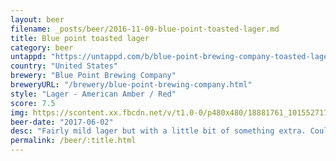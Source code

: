 ```yaml
---
layout: beer
filename: _posts/beer/2016-11-09-blue-point-toasted-lager.md
title: Blue point toasted lager
category: beer
untappd: "https://untappd.com/b/blue-point-brewing-company-toasted-lager/5907"
country: "United States"
brewery: "Blue Point Brewing Company"
breweryURL: "/brewery/blue-point-brewing-company.html"
style: "Lager - American Amber / Red"
score: 7.5
img: https://scontent.xx.fbcdn.net/v/t1.0-0/p480x480/18881761_10155271708668745_4157413213387517616_n.jpg?_nc_cat=101&_nc_oc=AQnRFinandT6NfqlTxrrHWc8TyaiIwvrtWFhwm7pOWnAn8nom2-HOcERvsfeWDubRYw&_nc_ht=scontent.xx&oh=a1542c29f4f6e7bf01ed162d5fe1a821&oe=5DA18964
beer-date: "2017-06-02"
desc: "Fairly mild lager but with a little bit of something extra. Could be called an amber ale. Pretty solid all round"
permalink: /beer/:title.html
---
```

